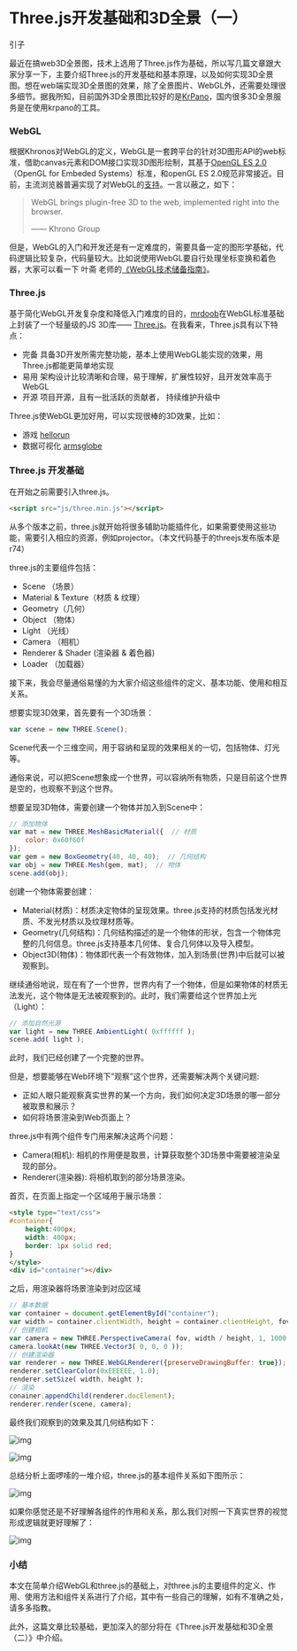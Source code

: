 # Three.js开发基础和3D全景（一）

引子

最近在搞web3D全景图，技术上选用了Three.js作为基础，所以写几篇文章跟大家分享一下，主要介绍Three.js的开发基础和基本原理，以及如何实现3D全景图。想在web端实现3D全景图的效果，除了全景图片、WebGL外，还需要处理很多细节。据我所知，目前国外3D全景图比较好的是[KrPano](https://link.zhihu.com/?target=http%3A//krpano.com/)，国内很多3D全景服务是在使用krpano的工具。

### WebGL

根据Khronos对WebGL的定义，WebGL是一套跨平台的针对3D图形API的web标准，借助canvas元素和DOM接口实现3D图形绘制，其基于[OpenGL ES 2.0](https://link.zhihu.com/?target=http%3A//OpenGL%20ES%20-%20The%20Standard%20for%20Embedded%20Accelerated%203D%20Graphics)（OpenGL for Embeded Systems）标准，和openGL ES 2.0规范非常接近。目前，主流浏览器普遍实现了对WebGL的[支持](https://link.zhihu.com/?target=http%3A//Can%20I%20use...%20Support%20tables%20for%20HTML5%2C%20CSS3%2C%20etc)。一言以蔽之，如下：

> WebGL brings plugin-free 3D to the web, implemented right into the browser.
>
> —— Khrono Group

但是，WebGL的入门和开发还是有一定难度的，需要具备一定的图形学基础，代码逻辑比较复杂，代码量较大。比如说使用WebGL要自行处理坐标变换和着色器，大家可以看一下 叶斋 老师的[《WebGL技术储备指南》](https://link.zhihu.com/?target=http%3A//www.atatech.org/articles/21455)。

### Three.js

基于简化WebGL开发复杂度和降低入门难度的目的，[mrdoob](https://link.zhihu.com/?target=http%3A//mrdoob%20(Mr.doob))在WebGL标准基础上封装了一个轻量级的JS 3D库—— [Three.js](https://link.zhihu.com/?target=http%3A//threejs.org/)。在我看来，Three.js具有以下特点：

- 完备 具备3D开发所需完整功能，基本上使用WebGL能实现的效果，用Three.js都能更简单地实现
- 易用 架构设计比较清晰和合理，易于理解，扩展性较好，且开发效率高于WebGL
- 开源 项目开源，且有一批活跃的贡献者， 持续维护升级中

Three.js使WebGL更加好用，可以实现很棒的3D效果，比如：

- 游戏 [hellorun](https://link.zhihu.com/?target=http%3A//HelloRun%E2%84%A2)
- 数据可视化 [armsglobe](https://link.zhihu.com/?target=http%3A//Small%20Arms%20Imports%20%26%20Exports)

### Three.js 开发基础

在开始之前需要引入three.js。

```html
<script src="js/three.min.js"></script>
```

从多个版本之前，three.js就开始将很多辅助功能插件化，如果需要使用这些功能，需要引入相应的资源，例如projector。（本文代码基于的threejs发布版本是r74）

three.js的主要组件包括：

- Scene （场景）
- Material & Texture（材质 & 纹理）
- Geometry（几何）
- Object （物体）
- Light （光线）
- Camera （相机）
- Renderer & Shader (渲染器 & 着色器)
- Loader （加载器）

接下来，我会尽量通俗易懂的为大家介绍这些组件的定义、基本功能、使用和相互关系。

想要实现3D效果，首先要有一个3D场景：

```javascript
var scene = new THREE.Scene();
```

Scene代表一个三维空间，用于容纳和呈现的效果相关的一切，包括物体、灯光等。

通俗来说，可以把Scene想象成一个世界，可以容纳所有物质，只是目前这个世界是空的，也观察不到这个世界。

想要呈现3D物体，需要创建一个物体并加入到Scene中：

```javascript
// 添加物体
var mat = new THREE.MeshBasicMaterial({  // 材质
    color: 0x60f60f
});
var gem = new BoxGeometry(40, 40, 40);  // 几何结构
var obj = new THREE.Mesh(gem, mat);  // 物体
scene.add(obj);
```

创建一个物体需要创建：

- Material(材质)：材质决定物体的呈现效果。three.js支持的材质包括发光材质、不发光材质以及纹理材质等。
- Geometry(几何结构)：几何结构描述的是一个物体的形状，包含一个物体完整的几何信息。three.js支持基本几何体、复合几何体以及导入模型。
- Object3D(物体)：物体即代表一个有效物体，加入到场景(世界)中后就可以被观察到。

继续通俗地说，现在有了一个世界，世界内有了一个物体，但是如果物体的材质无法发光，这个物体是无法被观察到的。此时，我们需要给这个世界加上光（Light）：

```javascript
// 添加自然光源
var light = new THREE.AmbientLight( 0xffffff );
scene.add( light );
```

此时，我们已经创建了一个完整的世界。

但是，想要能够在Web环境下”观察”这个世界，还需要解决两个关键问题:

- 正如人眼只能观察真实世界的某一个方向，我们如何决定3D场景的哪一部分被取景和展示？
- 如何将场景渲染到Web页面上？

three.js中有两个组件专门用来解决这两个问题：

- Camera(相机): 相机的作用便是取景，计算获取整个3D场景中需要被渲染呈现的部分。
- Renderer(渲染器): 将相机取到的部分场景渲染。

首页，在页面上指定一个区域用于展示场景：

```html
<style type="text/css">
#container{
    height:400px;
    width: 400px;
    border: 1px solid red;
}
</style>
<div id="container"></div>
```

之后，用渲染器将场景渲染到对应区域

```javascript
// 基本数据
var container = document.getElementById("container");
var width = container.clientWidth, height = container.clientHeight, fov = 70;
// 创建相机
var camera = new THREE.PerspectiveCamera( fov, width / height, 1, 1000 );
camera.lookAt(new THREE.Vector3( 0, 0, 0 ));
// 创建渲染器
var renderer = new THREE.WebGLRenderer({preserveDrawingBuffer: true});
renderer.setClearColor(0xEEEEEE, 1.0);
renderer.setSize( width, height );
// 渲染
conainer.appendChild(renderer.docElement);
renderer.render(scene, camera);
```

最终我们观察到的效果及其几何结构如下：

![img](Threejs开发基础和3D全景一.assets/v2-c65834c9954329b0fd9b0161565a1e6a_hd.png)

![img](Threejs开发基础和3D全景一.assets/v2-607e49241b9c77cced3980e3ef994397_hd.png)

总结分析上面啰嗦的一堆介绍，three.js的基本组件关系如下图所示：

![img](Threejs开发基础和3D全景一.assets/v2-a4cf2c06622bf6aceb4fa3dc1d2c766b_hd.png)

如果你感觉还是不好理解各组件的作用和关系，那么我们对照一下真实世界的视觉形成逻辑就更好理解了：

![img](Threejs开发基础和3D全景一.assets/v2-e30bb9e778c1144e97d34ddf58ebddd1_hd.png)

### 小结

本文在简单介绍WebGL和three.js的基础上，对three.js的主要组件的定义、作用、使用方法和组件关系进行了介绍，其中有一些自己的理解，如有不准确之处，请多多指教。

此外，这篇文章比较基础，更加深入的部分将在《Three.js开发基础和3D全景（二）》中介绍。